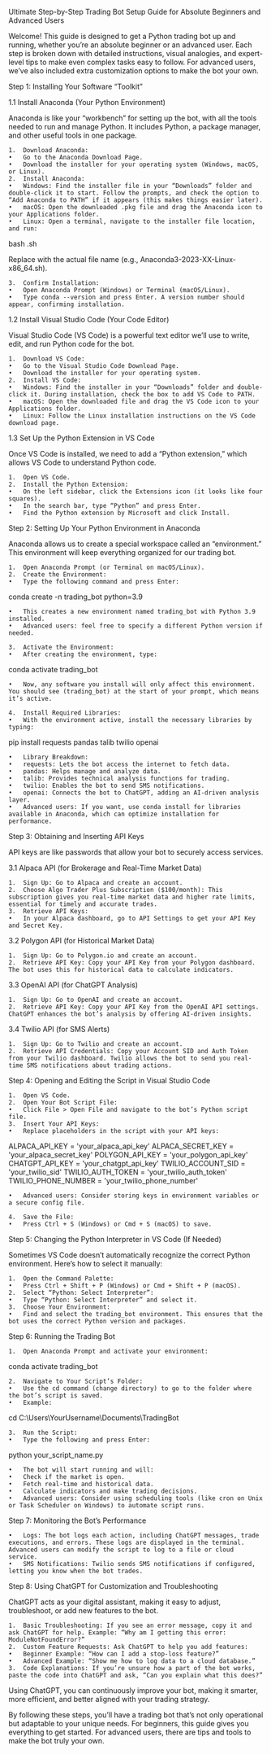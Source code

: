 Ultimate Step-by-Step Trading Bot Setup Guide for Absolute Beginners and Advanced Users

Welcome! This guide is designed to get a Python trading bot up and running, whether you’re an absolute beginner or an advanced user. Each step is broken down with detailed instructions, visual analogies, and expert-level tips to make even complex tasks easy to follow. For advanced users, we’ve also included extra customization options to make the bot your own.

Step 1: Installing Your Software “Toolkit”

1.1 Install Anaconda (Your Python Environment)

Anaconda is like your “workbench” for setting up the bot, with all the tools needed to run and manage Python. It includes Python, a package manager, and other useful tools in one package.

	1.	Download Anaconda:
	•	Go to the Anaconda Download Page.
	•	Download the installer for your operating system (Windows, macOS, or Linux).
	2.	Install Anaconda:
	•	Windows: Find the installer file in your “Downloads” folder and double-click it to start. Follow the prompts, and check the option to “Add Anaconda to PATH” if it appears (this makes things easier later).
	•	macOS: Open the downloaded .pkg file and drag the Anaconda icon to your Applications folder.
	•	Linux: Open a terminal, navigate to the installer file location, and run:

bash <filename>.sh

Replace <filename> with the actual file name (e.g., Anaconda3-2023-XX-Linux-x86_64.sh).

	3.	Confirm Installation:
	•	Open Anaconda Prompt (Windows) or Terminal (macOS/Linux).
	•	Type conda --version and press Enter. A version number should appear, confirming installation.

1.2 Install Visual Studio Code (Your Code Editor)

Visual Studio Code (VS Code) is a powerful text editor we’ll use to write, edit, and run Python code for the bot.

	1.	Download VS Code:
	•	Go to the Visual Studio Code Download Page.
	•	Download the installer for your operating system.
	2.	Install VS Code:
	•	Windows: Find the installer in your “Downloads” folder and double-click it. During installation, check the box to add VS Code to PATH.
	•	macOS: Open the downloaded file and drag the VS Code icon to your Applications folder.
	•	Linux: Follow the Linux installation instructions on the VS Code download page.

1.3 Set Up the Python Extension in VS Code

Once VS Code is installed, we need to add a “Python extension,” which allows VS Code to understand Python code.

	1.	Open VS Code.
	2.	Install the Python Extension:
	•	On the left sidebar, click the Extensions icon (it looks like four squares).
	•	In the search bar, type “Python” and press Enter.
	•	Find the Python extension by Microsoft and click Install.

Step 2: Setting Up Your Python Environment in Anaconda

Anaconda allows us to create a special workspace called an “environment.” This environment will keep everything organized for our trading bot.

	1.	Open Anaconda Prompt (or Terminal on macOS/Linux).
	2.	Create the Environment:
	•	Type the following command and press Enter:

conda create -n trading_bot python=3.9

	•	This creates a new environment named trading_bot with Python 3.9 installed.
	•	Advanced users: feel free to specify a different Python version if needed.

	3.	Activate the Environment:
	•	After creating the environment, type:

conda activate trading_bot


	•	Now, any software you install will only affect this environment. You should see (trading_bot) at the start of your prompt, which means it’s active.

	4.	Install Required Libraries:
	•	With the environment active, install the necessary libraries by typing:

pip install requests pandas talib twilio openai


	•	Library Breakdown:
	•	requests: Lets the bot access the internet to fetch data.
	•	pandas: Helps manage and analyze data.
	•	talib: Provides technical analysis functions for trading.
	•	twilio: Enables the bot to send SMS notifications.
	•	openai: Connects the bot to ChatGPT, adding an AI-driven analysis layer.
	•	Advanced users: If you want, use conda install for libraries available in Anaconda, which can optimize installation for performance.

Step 3: Obtaining and Inserting API Keys

API keys are like passwords that allow your bot to securely access services.

3.1 Alpaca API (for Brokerage and Real-Time Market Data)

	1.	Sign Up: Go to Alpaca and create an account.
	2.	Choose Algo Trader Plus Subscription ($100/month): This subscription gives you real-time market data and higher rate limits, essential for timely and accurate trades.
	3.	Retrieve API Keys:
	•	In your Alpaca dashboard, go to API Settings to get your API Key and Secret Key.

3.2 Polygon API (for Historical Market Data)

	1.	Sign Up: Go to Polygon.io and create an account.
	2.	Retrieve API Key: Copy your API Key from your Polygon dashboard. The bot uses this for historical data to calculate indicators.

3.3 OpenAI API (for ChatGPT Analysis)

	1.	Sign Up: Go to OpenAI and create an account.
	2.	Retrieve API Key: Copy your API Key from the OpenAI API settings. ChatGPT enhances the bot’s analysis by offering AI-driven insights.

3.4 Twilio API (for SMS Alerts)

	1.	Sign Up: Go to Twilio and create an account.
	2.	Retrieve API Credentials: Copy your Account SID and Auth Token from your Twilio dashboard. Twilio allows the bot to send you real-time SMS notifications about trading actions.

Step 4: Opening and Editing the Script in Visual Studio Code

	1.	Open VS Code.
	2.	Open Your Bot Script File:
	•	Click File > Open File and navigate to the bot’s Python script file.
	3.	Insert Your API Keys:
	•	Replace placeholders in the script with your API keys:

ALPACA_API_KEY = 'your_alpaca_api_key'
ALPACA_SECRET_KEY = 'your_alpaca_secret_key'
POLYGON_API_KEY = 'your_polygon_api_key'
CHATGPT_API_KEY = 'your_chatgpt_api_key'
TWILIO_ACCOUNT_SID = 'your_twilio_sid'
TWILIO_AUTH_TOKEN = 'your_twilio_auth_token'
TWILIO_PHONE_NUMBER = 'your_twilio_phone_number'


	•	Advanced users: Consider storing keys in environment variables or a secure config file.

	4.	Save the File:
	•	Press Ctrl + S (Windows) or Cmd + S (macOS) to save.

Step 5: Changing the Python Interpreter in VS Code (If Needed)

Sometimes VS Code doesn’t automatically recognize the correct Python environment. Here’s how to select it manually:

	1.	Open the Command Palette:
	•	Press Ctrl + Shift + P (Windows) or Cmd + Shift + P (macOS).
	2.	Select “Python: Select Interpreter”:
	•	Type “Python: Select Interpreter” and select it.
	3.	Choose Your Environment:
	•	Find and select the trading_bot environment. This ensures that the bot uses the correct Python version and packages.

Step 6: Running the Trading Bot

	1.	Open Anaconda Prompt and activate your environment:

conda activate trading_bot


	2.	Navigate to Your Script’s Folder:
	•	Use the cd command (change directory) to go to the folder where the bot’s script is saved.
	•	Example:

cd C:\Users\YourUsername\Documents\TradingBot


	3.	Run the Script:
	•	Type the following and press Enter:

python your_script_name.py


	•	The bot will start running and will:
	•	Check if the market is open.
	•	Fetch real-time and historical data.
	•	Calculate indicators and make trading decisions.
	•	Advanced users: Consider using scheduling tools (like cron on Unix or Task Scheduler on Windows) to automate script runs.

Step 7: Monitoring the Bot’s Performance

	•	Logs: The bot logs each action, including ChatGPT messages, trade executions, and errors. These logs are displayed in the terminal. Advanced users can modify the script to log to a file or cloud service.
	•	SMS Notifications: Twilio sends SMS notifications if configured, letting you know when the bot trades.

Step 8: Using ChatGPT for Customization and Troubleshooting

ChatGPT acts as your digital assistant, making it easy to adjust, troubleshoot, or add new features to the bot.

	1.	Basic Troubleshooting: If you see an error message, copy it and ask ChatGPT for help. Example: “Why am I getting this error: ModuleNotFoundError?”
	2.	Custom Feature Requests: Ask ChatGPT to help you add features:
	•	Beginner Example: “How can I add a stop-loss feature?”
	•	Advanced Example: “Show me how to log data to a cloud database.”
	3.	Code Explanations: If you’re unsure how a part of the bot works, paste the code into ChatGPT and ask, “Can you explain what this does?”

Using ChatGPT, you can continuously improve your bot, making it smarter, more efficient, and better aligned with your trading strategy.

By following these steps, you’ll have a trading bot that’s not only operational but adaptable to your unique needs. For beginners, this guide gives you everything to get started. For advanced users, there are tips and tools to make the bot truly your own.